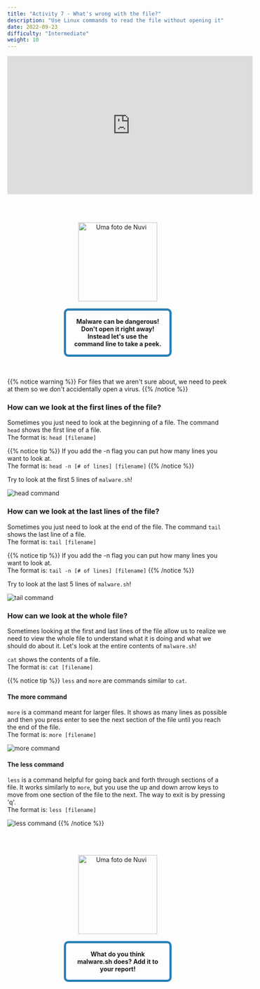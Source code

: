 ```yaml
---
title: "Activity 7 - What's wrong with the file?"
description: "Use Linux commands to read the file without opening it"
date: 2022-09-23
difficulty: "Intermediate"
weight: 10
---
```


<p style="text-align: center;"><iframe width="560" height="315" src="https://www.youtube.com/embed/tgciAD4hbyU" frameborder="0" allow="accelerometer; autoplay; clipboard-write; encrypted-media; gyroscope; picture-in-picture" allowfullscreen></iframe></p>

<div style="margin: 1rem;padding: 2rem 2rem;text-align: center;">
    <div style="display: inline-block;padding: 1rem 1rem;vertical-align: middle;">
        <img src="../images/nuvi.PNG?" alt="Uma foto de Nuvi" width="180" height="180" />
    </div>
    <div style="display: inline-block;padding: 1rem 1rem;vertical-align: middle;width:50%;border:5px solid #2980b9;border-radius:10px;font-weight: bold;">
        Malware can be dangerous! Don't open it right away! Instead let's use the command line to take a peek.
    </div>
</div>

{{% notice warning %}}
For files that we aren't sure about, we need to peek at them so we don't accidentally open a virus.
{{% /notice %}}

### How can we look at the first lines of the file?

Sometimes you just need to look at the beginning of a file. The command `head` shows the first line of a file.  
The format is: `head [filename]`

{{% notice tip %}}
If you add the -n flag you can put how many lines you want to look at.  
The format is: `head -n [# of lines] [filename]`
{{% /notice %}}

Try to look at the first 5 lines of `malware.sh`!

![head command](../images/Act7.1.png?classes=border,shadow)

### How can we look at the last lines of the file?

Sometimes you just need to look at the end of the file. The command `tail` shows the last line of a file.  
The format is: `tail [filename]`

{{% notice tip %}}
If you add the -n flag you can put how many lines you want to look at.  
The format is: `tail -n [# of lines] [filename]`
{{% /notice %}}

Try to look at the last 5 lines of `malware.sh`!

![tail command](../images/Act7.2.png?classes=border,shadow)

### How can we look at the whole file?

Sometimes looking at the first and last lines of the file allow us to realize we need to view the whole file to understand what it is doing and what we should do about it.
Let's look at the entire contents of `malware.sh`!

`cat` shows the contents of a file.  
The format is: `cat [filename]`

{{% notice tip %}}
`less` and `more` are commands similar to `cat`.

#### The more command

`more` is a command meant for larger files. It shows as many lines as possible and then you press enter to see the next section of the file until you reach the end of the file.  
The format is: `more [filename]`

![more command](../images/Act7.3.png?classes=border,shadow)

#### The less command

`less` is a command helpful for going back and forth through sections of a file. It works similarly to `more`, but you use the up and down arrow keys to move from one section of the file to the next. The way to exit is by pressing 'q'.  
The format is: `less [filename]`

![less command](../images/Act7.4.png?classes=border,shadow)
{{% /notice %}}

<div style="margin: 1rem;padding: 2rem 2rem;text-align: center;">
    <div style="display: inline-block;padding: 1rem 1rem;vertical-align: middle;">
        <img src="../images/nuvi.PNG?" alt="Uma foto de Nuvi" width="180" height="180" />
    </div>
    <div style="display: inline-block;padding: 1rem 1rem;vertical-align: middle;width:50%;border:5px solid #2980b9;border-radius:10px;font-weight: bold;">
        What do you think malware.sh does? Add it to your report!
    </div>
</div>
